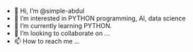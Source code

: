 - 👋 Hi, I’m @simple-abdul
- 👀 I’m interested in PYTHON programming, AI, data science
- 🌱 I’m currently learning PYTHON.
- 💞️ I’m looking to collaborate on ...
- 📫 How to reach me ...

<!---
simple-abdul/simple-abdul is a ✨ special ✨ repository because its `README.md` (this file) appears on your GitHub profile.
You can click the Preview link to take a look at your changes.
--->
